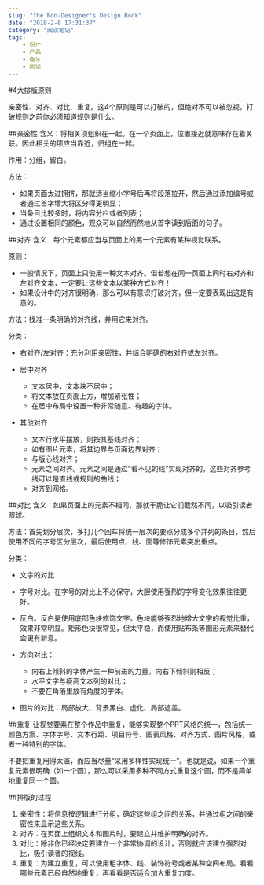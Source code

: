 ```yaml
---
slug: "The Non-Designer's Design Book"
date: "2018-2-8 17:31:37"
category: "阅读笔记"
tags:
    - 设计
    - 产品
    - 备忘
    - 阅读
---
```


#4大排版原则

亲密性、对齐、对比、重复。这4个原则是可以打破的，但绝对不可以被忽视，打破规则之前你必须知道规则是什么。

##亲密性
含义：将相关项组织在一起。在一个页面上，位置接近就意味存在着关联。因此相关的项应当靠近，归组在一起。

作用：分组，留白。

方法：
- 如果页面太过拥挤，那就适当缩小字号后再将段落拉开，然后通过添加编号或者通过首字增大将区分得更明显；
- 当条目比较多时，将内容分栏或者列表；
- 通过设置相同的颜色，观众可以自然而然地从首字读到后面的句子。


##对齐
含义：每个元素都应当与页面上的另一个元素有某种视觉联系。

原则：
- 一般情况下，页面上只使用一种文本对齐。但若想在同一页面上同时右对齐和左对齐文本，一定要让这些文本以某种方式对齐！
- 如果设计中的对齐很明确，那么可以有意识打破对齐，但一定要表现出这是有意的。

方法：找准一条明确的对齐线，并用它来对齐。

分类：
- 右对齐/左对齐：充分利用亲密性，并结合明确的右对齐或左对齐。

- 居中对齐
    - 文本居中，文本块不居中；
    - 将文本放在页面上方，增加紧张性；
    - 在居中布局中设置一种非常随意、有趣的字体。

- 其他对齐
    - 文本行水平摆放，则按其基线对齐；
    - 如有图片元素，将其边界与页面边界对齐；
    - 与版心线对齐；
    - 元素之间对齐。元素之间是通过“看不见的线”实现对齐的，这些对齐参考线可以是直线或规则的曲线；
    - 对齐到网格。


##对比
含义：如果页面上的元素不相同，那就干脆让它们截然不同，以吸引读者眼球。

方法：首先划分层次，多打几个回车将统一层次的要点分成多个并列的条目，然后使用不同的字号区分层次，最后使用点、线、面等修饰元素突出重点。

分类：
- 文字的对比

- 字号对比。在字号的对比上不必保守，大胆使用强烈的字号变化效果往往更好。

- 反白。反白是使用底部色块修饰文字。色块能够强烈地增大文字的视觉比重，效果非常明显。矩形色块很常见，但太平稳，而使用贴布条等图形元素来替代会更有新意。

- 方向对比：
    - 向右上倾斜的字体产生一种前进的力量，向右下倾斜则相反；
    - 水平文字与瘦高文本列的对比；
    - 不要在角落里放有角度的字体。

- 图片的对比：局部放大、背景黑白、虚化、局部遮盖。


##重复
让视觉要素在整个作品中重复，能够实现整个PPT风格的统一，包括统一颜色方案、字体字号、文本行距、项目符号、图表风格、对齐方式、图片风格，或者一种特别的字体。

不要把重复用得太滥，而应当尽量“采用多样性实现统一”。也就是说，如果一个重复元素很明确（如一个圆），那么可以采用多种不同方式重复这个圆，而不是简单地重复同一个圆。


##排版的过程
1. 亲密性：将信息按逻辑进行分组，确定这些组之间的关系，并通过组之间的亲密性来显示这些关系。
2. 对齐：在页面上组织文本和图片时，要建立并维护明确的对齐。
3. 对比：除非你已经决定要建立一个非常协调的设计，否则就应该建立强烈对比，吸引读者的视线。
4. 重复：为建立重复，可以使用粗字体、线、装饰符号或者某种空间布局。看看哪些元素已经自然地重复，再看看是否适合加大重复力度。
